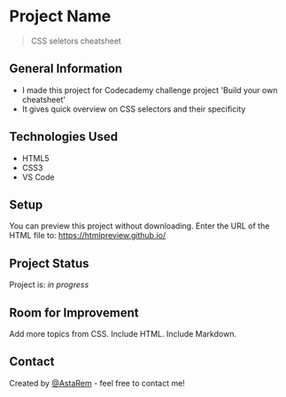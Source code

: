 # Project Name
> CSS seletors cheatsheet



## General Information
- I made this project for Codecademy challenge project 'Build your own cheatsheet'
- It gives quick overview on CSS selectors and their specificity

## Technologies Used
- HTML5
- CSS3
- VS Code 



## Setup
You can preview this project without downloading. Enter the URL of the HTML file to: https://htmlpreview.github.io/




## Project Status
Project is: _in progress_ 


## Room for Improvement
Add more topics from CSS. Include HTML. Include Markdown.




## Contact
Created by [@AstaRem](https://github.com/AstaRem) - feel free to contact me!

